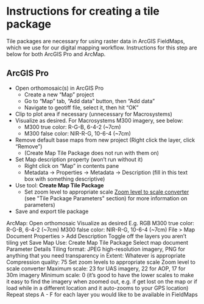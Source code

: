 # Instructions for creating a tile package

Tile packages are necessary for using raster data in ArcGIS FieldMaps, which we use for our digital mapping workflow. Instructions for this step are below for both ArcGIS Pro and ArcMap.

## ArcGIS Pro
* Open orthomosaic(s) in ArcGIS Pro
  * Create a new “Map” project
  * Go to “Map” tab, “Add data” button, then “Add data”
  * Navigate to geotiff file, select it, then hit “OK”
* Clip to plot area if necessary (unnecessary for Macrosystems)
* Visualize as desired. For Macrosystems M300 imagery, see below:
  * M300 true color: R-G-B, 6-4-2 (~7cm)
  * M300 false color: NIR-R-G, 10-6-4 (~7cm)
* Remove default base maps from new project (Right click the layer, click “Remove”)
  * (Create Map Tile Package does not run with them on)
* Set Map description property (won’t run without it)
  * Right click on “Map” in contents pane
  * Metadata -> Properties -> Metadata -> Description (fill in this text box with something descriptive)
* Use tool: **Create Map Tile Package**
  * Set zoom level to appropriate scale [Zoom level to scale converter](https://developers.arcgis.com/documentation/mapping-apis-and-services/reference/zoom-levels-and-scale/#conversion-tool) (see "Tile Package Parameters" section) for more information on parameters)
* Save and export tile package

ArcMap:
Open orthomosaic
Visualize as desired
E.g.
RGB
M300 true color: R-G-B, 6-4-2 (~7cm)
M300 false color: NIR-R-G, 10-6-4 (~7cm)
File > Map Document Properties > Add Description 
Toggle off the layers you aren’t tiling yet
Save Map 
Use: Create Map Tile Package 
Select map document 
Parameter Details
Tiling format: JPEG high-resolution imagery, PNG for anything that you need transparency in
Extent: Whatever is appropriate
Compression quality: 75
Set zoom levels to appropriate scale Zoom level to scale converter
Maximum scale: 23 for UAS imagery, 22 for AOP, 17 for 30m imagery
Minimum scale: 0 (it’s good to have the lower scales to make it easy to find the imagery when zoomed out, e.g. if get lost on the map or if load while in a different location and it auto-zooms to your GPS location)
Repeat steps A - F for each layer you would like to be available in FieldMaps
